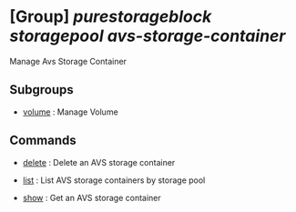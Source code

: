 # [Group] _purestorageblock storagepool avs-storage-container_

Manage Avs Storage Container

## Subgroups

- [volume](/Commands/purestorageblock/storagepool/avs-storage-container/volume/readme.md)
: Manage Volume

## Commands

- [delete](/Commands/purestorageblock/storagepool/avs-storage-container/_delete.md)
: Delete an AVS storage container

- [list](/Commands/purestorageblock/storagepool/avs-storage-container/_list.md)
: List AVS storage containers by storage pool

- [show](/Commands/purestorageblock/storagepool/avs-storage-container/_show.md)
: Get an AVS storage container
